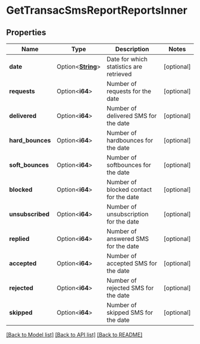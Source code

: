 # GetTransacSmsReportReportsInner

## Properties

Name | Type | Description | Notes
------------ | ------------- | ------------- | -------------
**date** | Option<[**String**](string.md)> | Date for which statistics are retrieved | [optional]
**requests** | Option<**i64**> | Number of requests for the date | [optional]
**delivered** | Option<**i64**> | Number of delivered SMS for the date | [optional]
**hard_bounces** | Option<**i64**> | Number of hardbounces for the date | [optional]
**soft_bounces** | Option<**i64**> | Number of softbounces for the date | [optional]
**blocked** | Option<**i64**> | Number of blocked contact for the date | [optional]
**unsubscribed** | Option<**i64**> | Number of unsubscription for the date | [optional]
**replied** | Option<**i64**> | Number of answered SMS for the date | [optional]
**accepted** | Option<**i64**> | Number of accepted SMS for the date | [optional]
**rejected** | Option<**i64**> | Number of rejected SMS for the date | [optional]
**skipped** | Option<**i64**> | Number of skipped SMS for the date | [optional]

[[Back to Model list]](../README.md#documentation-for-models) [[Back to API list]](../README.md#documentation-for-api-endpoints) [[Back to README]](../README.md)


